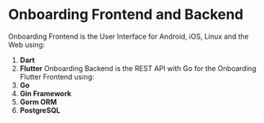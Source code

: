 # Onboarding Frontend and Backend
Onboarding Frontend is the User Interface for Android, iOS, Linux and the Web using:
1. **Dart**
2. **Flutter** 
Onboarding Backend is the REST API with Go for the Onboarding Flutter Frontend using:
1. **Go**
2. **Gin Framework**
3. **Gorm ORM**
4. **PostgreSQL**

